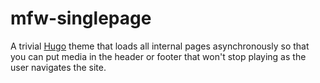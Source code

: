 mfw-singlepage
==============

A trivial [Hugo](https://gohugo.io) theme that loads all internal pages
asynchronously so that you can put media in the header or footer that won't stop
playing as the user navigates the site.
